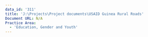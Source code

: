 ```yaml
---
data_id: '311'
title: 'J:\Projects\Project documents\USAID Guinea Rural Roads'
Document URL: N/A
Practice Area:
  - 'Education, Gender and Youth'
---
```

